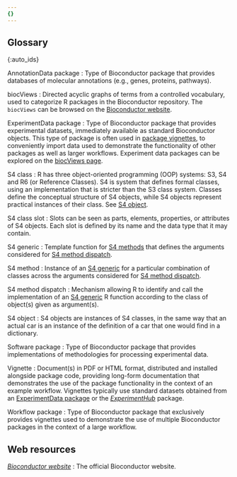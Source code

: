 ```yaml
---
{}
---
```


## Glossary

{:auto\_ids}

AnnotationData package
:   Type of Bioconductor package that provides databases of molecular annotations (e.g., genes, proteins, pathways).

biocViews
:   Directed acyclic graphs of terms from a controlled vocabulary, used to categorize R packages in the Bioconductor repository.
The `biocViews` can be browsed on the [Bioconductor website][biocviews-site].

ExperimentData package
:   Type of Bioconductor package that provides experimental datasets, immediately available as standard Bioconductor objects.
This type of package is often used in [package vignettes](#vignette), to conveniently import data used to demonstrate the functionality of other packages as well as larger workflows.
Experiment data packages can be explored on the [biocViews page][bioc-experimentdata].

S4 class
:   R has three object-oriented programming (OOP) systems: S3, S4 and R6 (or Reference Classes).
S4 is system that defines formal classes, using an implementation that is stricter than the S3 class system.
Classes define the conceptual structure of S4 objects, while S4 objects represent practical instances of their class. See [S4 object](#s4-object).

S4 class slot
:   Slots can be seen as parts, elements, properties, or attributes of S4 objects.
Each slot is defined by its name and the data type that it may contain.

S4 generic
:   Template function for [S4 methods](#s4-method) that defines the arguments considered for [S4 method dispatch](s4-method-dispatch).

S4 method
:   Instance of an [S4 generic](#s4-generic) for a particular combination of classes across the arguments considered for [S4 method dispatch](s4-method-dispatch).

S4 method dispatch
:   Mechanism allowing R to identify and call the implementation of an [S4 generic](#s4-generic) R function according to the class of object(s) given as argument(s).

S4 object
:   S4 objects are instances of S4 classes, in the same way that an actual car is an instance of the definition of a car that one would find in a dictionary.

Software package
:   Type of Bioconductor package that provides implementations of methodologies for processing experimental data.

Vignette
:   Document(s) in PDF or HTML format, distributed and installed alongside package code,
providing long-form documentation that demonstrates the use of the package functionality in the context of an example workflow.
Vignettes typically use standard datasets obtained from an [ExperimentData package](#experimentdata-package) or the [*ExperimentHub*](https://bioconductor.org/packages/ExperimentHub/) package.

Workflow package
:   Type of Bioconductor package that exclusively provides vignettes used to demonstrate the use of multiple Bioconductor packages in the context of a large workflow.

## Web resources

*[Bioconductor website][bioconductor-website]*
:   The official Bioconductor website.



[biocviews-site]: https://www.bioconductor.org/packages/release/BiocViews.html
[bioc-experimentdata]: https://www.bioconductor.org/packages/release/BiocViews.html#___ExperimentData
[bioconductor-website]: https://bioconductor.org/



